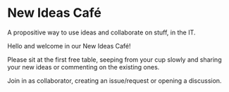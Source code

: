 # New Ideas Café
A propositive way to use ideas and collaborate on stuff, in the IT.
   
Hello and welcome in our New Ideas Café!   
   
Please sit at the first free table, seeping from your cup slowly and sharing your new ideas or commenting on the existing ones.  

Join in as collaborator, creating an issue/request or opening a discussion.

